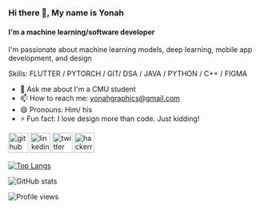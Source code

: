 ### Hi there 👋, My name is Yonah
#### I'm a machine learning/software developer
I'm passionate about machine learning models, deep learning, mobile app development, and design

Skills: FLUTTER / PYTORCH / GIT/ DSA / JAVA / PYTHON / C++ / FIGMA

- 💬 Ask me about I'm a CMU student 
- 📫 How to reach me: yonahgraphics@gmail.com 
- 😄 Pronouns: Him/ his 
- ⚡ Fun fact: I love design more than code. Just kidding! 


[<img src='https://cdn.jsdelivr.net/npm/simple-icons@3.0.1/icons/github.svg' alt='github' height='40'>](https://github.com/yonahgraphics)  [<img src='https://cdn.jsdelivr.net/npm/simple-icons@3.0.1/icons/linkedin.svg' alt='linkedin' height='40'>](https://www.linkedin.com/in/yonah-byarugaba/)  [<img src='https://cdn.jsdelivr.net/npm/simple-icons@3.0.1/icons/twitter.svg' alt='twitter' height='40'>](https://twitter.com/yonahgraphics)  [<img src='https://cdn.jsdelivr.net/npm/simple-icons@3.0.1/icons/hackerrank.svg' alt='hackerrank' height='40'>](https://www.hackerrank.com/yonahgraphics)  

[![Top Langs](https://github-readme-stats.vercel.app/api/top-langs/?username=yonahgraphics)](https://github.com/anuraghazra/github-readme-stats)

![GitHub stats](https://github-readme-stats.vercel.app/api?username=yonahgraphics&show_icons=true)  

![Profile views](https://gpvc.arturio.dev/yonahgraphics)  

